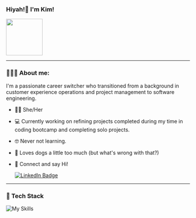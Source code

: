 ### Hiyah!👋 I'm Kim!  

<div id="header" align="left">
  <img src="https://media.giphy.com/media/Zdg7kl9bnyqXrPH2jq/giphy.gif" width="100"/>
</div>

--- 
<h3> 👩🏾‍💻 About me: </h3>
I'm a passionate career switcher who transitioned from a background in customer experience operations and project management to software engineering.

- 💅🏾 She/Her
- 💻 Currently working on refining projects completed during my time in coding bootcamp and completing solo projects.
- 🤓 Never not learning.
- 🐶 Loves dogs a little too much (but what's wrong with that?)
- 📧 Connect and say Hi!

  <a href="https://www.linkedin.com/in/kimreginar/">
  <img src="https://img.shields.io/badge/LinkedIn-blue?style=for-the-badge&logo=linkedin&logoColor=white" alt="LinkedIn Badge"/>
  </a> 

---
<h3> 💾 Tech Stack </h3>

![My Skills](https://skillicons.dev/icons?i=js,html,css,express,figma,github,postgres,postman,react,redux,nodejs,sequelize,webpack)

<!--
---
[![Top Langs](https://github-readme-stats.vercel.app/api/top-langs/?username=reginar-kim&layout=compact&theme=vision-friendly-dark)](https://github.com/anuraghazra/github-readme-stats)

* add this once you have more projects

